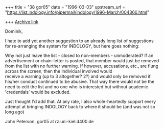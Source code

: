 +++
title = "38 gor05"
date = "1996-03-03"
upstream_url = "https://list.indology.info/pipermail/indology/1996-March/004360.html"

+++
[Archive link](https://list.indology.info/pipermail/indology/1996-March/004360.html)

Dominik,

I hate to add yet another suggestion to an already long list of suggestions 
for re-arranging the system for INDOLOGY, but here goes nothing:

Why not just leave the list - closed to non-members - unmoderated? If an 
advertisement or chain-letter is posted, that member would just be removed 
from the list with no further warning. If however, accusations, etc., 
are flung across the screen, then the individual involved would  
receive a warning (up to 3 altogether? 2?) and would only be removed if 
his/her conduct continued to be abusive. That way there would not be the 
need to edit the list and no one who is interested but without academic 
'credentials' would be excluded. 

Just thought I'd add that. At any rate, I also whole-heartedly support 
every attempt at bringing INDOLOGY back to where it should be (and was not 
so long ago)

John Peterson, gor05 at rz.uni-kiel.d400.de




